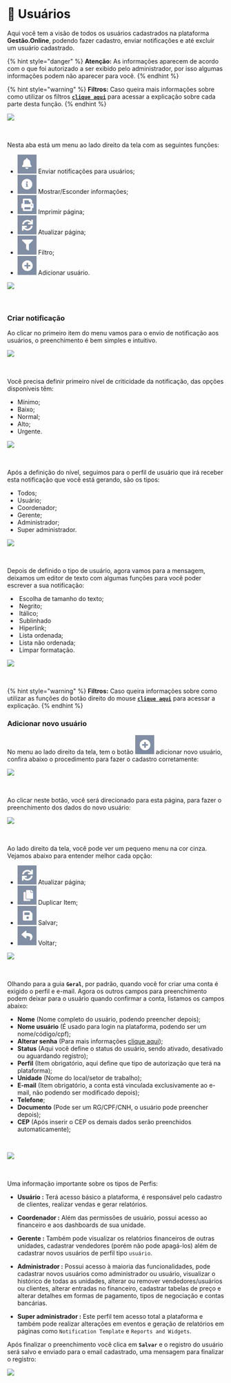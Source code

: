 # 👤 Usuários

Aqui você tem a visão de todos os usuários cadastrados na plataforma **Gestão.Online**, podendo fazer cadastro, enviar notificações e até excluir um usuário cadastrado.

{% hint style="danger" %}
**Atenção:** As informações aparecem de acordo com o que foi autorizado a ser exibido pelo administrador, por isso algumas informações podem não aparecer para você.
{% endhint %}

{% hint style="warning" %}
**Filtros:** Caso queira mais informações sobre como utilizar os filtros [**`clique aqui`**](/erp-v2/primeiro_acesso/filtros.md) para acessar a explicação sobre cada parte desta função.
{% endhint %}

![](/erp-v2/assets//modulo_usuario.gif)

<br>

Nesta aba está um menu ao lado direito da tela com as seguintes funções:

- <img src="/erp-v2/assets/icon_notificacao.png" alt="" data-size="line"> Enviar notificações para usuários;
- <img src="/erp-v2/assets/icon_exibir.png" alt="" data-size="line"> Mostrar/Esconder informações;
- <img src="/erp-v2/assets/icon_imprimir.png" alt="" data-size="line"> Imprimir página;
- <img src="/erp-v2/assets/icon_atualizar.png" alt="" data-size="line"> Atualizar página;
- <img src="/erp-v2/assets/icon_filtro.png" alt="" data-size="line"> Filtro;
- <img src="/erp-v2/assets/icon_add.png" alt="" data-size="line"> Adicionar usuário.

![](/erp-v2/assets//menu_guia_usuarios.png)

<br>

### Criar notificação

Ao clicar no primeiro item do menu vamos para o envio de notificação aos usuários, o preenchimento é bem simples e intuitivo.

![](/erp-v2/assets//menu_guia_usuarios_notificacao.png)

<br>

Você precisa definir primeiro nível de criticidade da notificação, das opções disponíveis têm:

- Mínimo;
- Baixo;
- Normal;
- Alto;
- Urgente.

![](/erp-v2/assets//menu_guia_usuarios_notificacao_criticidade.png)

<br>

Após a definição do nível, seguimos para o perfil de usuário que irá receber esta notificação que você está gerando, são os tipos:

- Todos;
- Usuário;
- Coordenador;
- Gerente;
- Administrador;
- Super administrador.


![](/erp-v2/assets//menu_guia_usuarios_notificacao_perfil.png)

<br>

Depois de definido o tipo de usuário, agora vamos para a mensagem, deixamos um editor de texto com algumas funções para você poder escrever a sua notificação:

- <img src="/erp-v2/assets//icon_tamanho_texto.png" alt="" data-size="line"> Escolha de tamanho do texto;
- <img src="/erp-v2/assets//icon_negrito.png" alt="" data-size="line"> Negrito;
- <img src="/erp-v2/assets//icon_italico.png" alt="" data-size="line"> Itálico;
- <img src="/erp-v2/assets//icon_sublinhado.png" alt="" data-size="line"> Sublinhado
- <img src="/erp-v2/assets//icon_hiperlink.png" alt="" data-size="line"> Hiperlink;
- <img src="/erp-v2/assets//icon_lista_ordenada.png" alt="" data-size="line"> Lista ordenada;
- <img src="/erp-v2/assets//icon_lista_nao_ordenada.png" alt="" data-size="line"> Lista não ordenada;
- <img src="/erp-v2/assets//icon_limpar_formatacao.png" alt="" data-size="line"> Limpar formatação. 

<!-- Nesta parte perguntar ao Paulo as restrições de envio de notificação para deixar o aviso na página para os demais usuários -->

![](/erp-v2/assets//menu_guia_usuarios_notificacao_enviada.gif)

<br>

{% hint style="warning" %}
**Filtros:** Caso queira informações sobre como utilizar as funções do botão direito do mouse [**`clique aqui`**](/erp-v2/primeiro_acesso/filtros.md) para acessar a explicação.
{% endhint %}

### Adicionar novo usuário

No menu ao lado direito da tela, tem o botão <img src="/erp-v2/assets/icon_add.png" alt="" data-size="line"> adicionar novo usuário, confira abaixo o procedimento para fazer o cadastro corretamente:

![](/erp-v2/assets//menu_guia_ususarios_menu_add_user.png)

<br>

Ao clicar neste botão, você será direcionado para esta página, para fazer o preenchimento dos dados do novo usuário:

![](/erp-v2/assets//menu_guia_usuario_add_user.png)

<br>

Ao lado direito da tela, você pode ver um pequeno menu na cor cinza. Vejamos abaixo para entender melhor cada opção:

- <img src="/erp-v2/assets/icon_atualizar.png" alt="" data-size="line"> Atualizar página;
- <img src="/erp-v2/assets/icon_duplicar.png" alt="" data-size="line"> Duplicar Item;
- <img src="/erp-v2/assets/icon_salvar.png" alt="" data-size="line"> Salvar;
- <img src="/erp-v2/assets/icon_voltar.png" alt="" data-size="line"> Voltar;

![](/erp-v2/assets//menu_guia_usuario_add_user_menu.png)

<br>

Olhando para a guia **`Geral`**, por padrão, quando você for criar uma conta é exigido o perfil e e-mail. Agora os outros campos para preenchimento podem deixar para o usuário quando confirmar a conta, listamos os campos abaixo:

- **Nome** (Nome completo do usuário, podendo preencher depois);
- **Nome usuário** (É usado para login na plataforma, podendo ser um nome/código/cpf);
- **Alterar senha** (Para mais informações [clique aqui](/erp-v2/minhas_preferencias/alt_minha_senha.md));
- **Status** (Aqui você define o status do usuário, sendo ativado, desativado ou aguardando registro);
- **Perfil** (Item obrigatório, aqui define que tipo de autorização que terá na plataforma);
- **Unidade** (Nome do local/setor de trabalho);
- **E-mail** (Item obrigatório, a conta está vinculada exclusivamente ao e-mail, não podendo ser modificado depois);
- **Telefone**;
- **Documento** (Pode ser um RG/CPF/CNH, o usuário pode preencher depois);
- **CEP** (Após inserir o CEP os demais dados serão preenchidos automaticamente);

<br>

![](/erp-v2/assets//menu_guia_usuario_add_user_itens.png)

<br>

Uma informação importante sobre os tipos de Perfis:

- **Usuário :** Terá acesso básico a plataforma, é responsável pelo cadastro de clientes, realizar vendas e gerar relatórios.

- **Coordenador :** Além das permissões de usuário, possui acesso ao financeiro e aos dashboards de sua unidade.

- **Gerente :** Também pode visualizar os relatórios financeiros de outras unidades, cadastrar vendedores (porém não pode apagá-los) além de cadastrar novos usuários de perfil tipo `usuário`.

- **Administrador :** Possui acesso à maioria das funcionalidades, pode cadastrar novos usuários como administrador ou usuário, visualizar o histórico de todas as unidades, alterar ou remover vendedores/usuários ou clientes, alterar entradas no financeiro, cadastrar tabelas de preço e alterar detalhes em formas de pagamento, tipos de negociação e contas bancárias.

- **Super administrador :** Este perfil tem acesso total a plataforma e também pode realizar alterações em eventos e geração de relatórios em páginas como `Notification Template` e `Reports and Widgets`.

Após finalizar o preenchimento você clica em **`Salvar`** e o registro do usuário será salvo e enviado para o email cadastrado, uma mensagem para finalizar o registro:

![](/erp-v2/assets//menu_guia_usuarios_salvar.gif)

